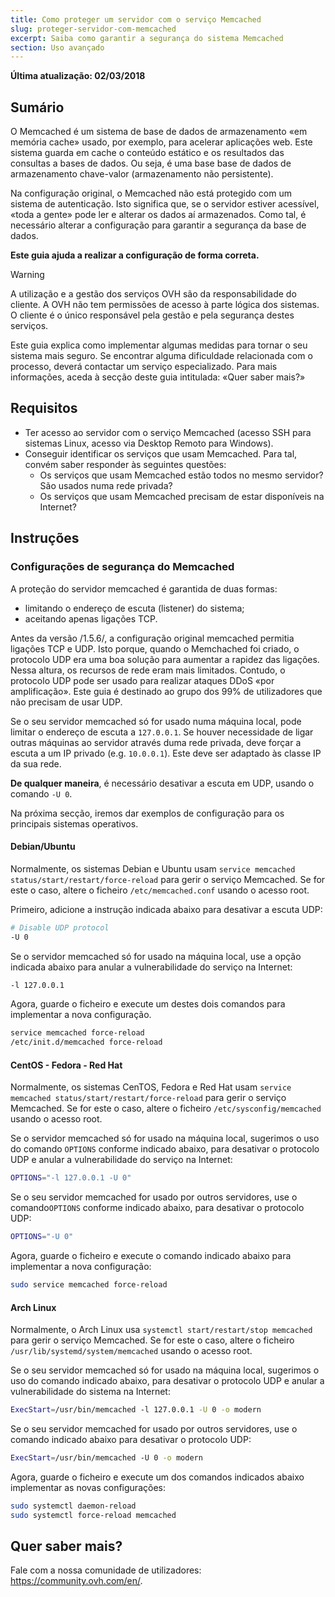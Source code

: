 ```yaml
---
title: Como proteger um servidor com o serviço Memcached
slug: proteger-servidor-com-memcached
excerpt: Saiba como garantir a segurança do sistema Memcached
section: Uso avançado
---
```


**Última atualização: 02/03/2018**


## Sumário

O Memcached é um sistema de base de dados de armazenamento «em memória cache» usado, por exemplo, para acelerar aplicações web. Este sistema guarda em cache o conteúdo estático e os resultados das consultas a bases de dados. Ou seja, é uma base base de dados de armazenamento chave-valor (armazenamento não persistente).

Na configuração original, o Memcached não está protegido com um sistema de autenticação. Isto significa que, se o servidor estiver acessível, «toda a gente» pode ler e alterar os dados aí armazenados. Como tal, é necessário alterar a configuração para garantir a segurança da base de dados.


**Este guia ajuda a realizar a configuração de forma correta.**


> [!warning]
>
> A utilização e a gestão dos serviços OVH são da responsabilidade do cliente. A OVH não tem permissões de acesso à parte lógica dos sistemas. O cliente é o único responsável pela gestão e pela segurança destes serviços.
>
> Este guia explica como implementar algumas medidas para tornar o seu sistema mais seguro. Se encontrar alguma dificuldade relacionada com o processo, deverá contactar um serviço especializado. Para mais informações, aceda à secção deste guia intitulada: «Quer saber mais?»
>


## Requisitos


- Ter acesso ao servidor com o serviço Memcached (acesso SSH para sistemas Linux, acesso via Desktop Remoto para Windows).
- Conseguir identificar os serviços que usam Memcached. Para tal, convém saber responder às seguintes questões:
    - Os serviços que usam Memcached estão todos no mesmo servidor? São usados numa rede privada?
    - Os serviços que usam Memcached precisam de estar disponíveis na Internet?


## Instruções

### Configurações de segurança do Memcached

A proteção do servidor memcached é garantida de duas formas:

- limitando o endereço de escuta (listener) do sistema;
- aceitando apenas ligações TCP.


Antes da versão /1.5.6/, a configuração original memcached permitia ligações TCP e UDP. Isto porque, quando o Memchached foi criado, o protocolo UDP era uma boa solução para aumentar a rapidez das ligações. Nessa altura, os recursos de rede eram mais limitados.
Contudo, o protocolo UDP pode ser usado para realizar ataques DDoS «por amplificação».
Este guia é destinado ao grupo dos 99% de utilizadores que não precisam de usar UDP.

Se o seu servidor memcached só for usado numa máquina local, pode limitar o endereço de escuta a `127.0.0.1`.
Se houver necessidade de ligar outras máquinas ao servidor através duma rede privada, deve forçar a escuta a um IP privado (e.g. `10.0.0.1`). Este deve ser adaptado às classe IP da sua rede.

**De qualquer maneira**, é necessário desativar a escuta em UDP, usando o comando `-U 0`.

Na próxima secção, iremos dar exemplos de configuração para os principais sistemas operativos.


#### Debian/Ubuntu

Normalmente, os sistemas Debian e Ubuntu usam `service memcached status/start/restart/force-reload` para gerir o serviço Memcached. Se for este o caso, altere o ficheiro `/etc/memcached.conf` usando o acesso root.

Primeiro, adicione a instrução indicada abaixo para desativar a escuta UDP:

```sh
# Disable UDP protocol
-U 0
```
Se o servidor memcached só for usado na máquina local, use a opção indicada abaixo para anular a vulnerabilidade do serviço na Internet:

```sh
-l 127.0.0.1
```

Agora, guarde o ficheiro e execute um destes dois comandos para implementar a nova configuração.


```sh
service memcached force-reload
/etc/init.d/memcached force-reload
```


#### CentOS - Fedora - Red Hat


Normalmente, os sistemas CenTOS, Fedora e Red Hat usam `service memcached status/start/restart/force-reload` para gerir o serviço Memcached. Se for este o caso, altere o ficheiro `/etc/sysconfig/memcached` usando o acesso root.


Se o servidor memcached só for usado na máquina local, sugerimos o uso do comando `OPTIONS` conforme indicado abaixo, para desativar o protocolo UDP e anular a vulnerabilidade do serviço na Internet:

```sh
OPTIONS="-l 127.0.0.1 -U 0"
```


Se o seu servidor memcached for usado por outros servidores, use o comando`OPTIONS` conforme indicado abaixo, para desativar o protocolo UDP:

```sh
OPTIONS="-U 0"
```

Agora, guarde o ficheiro e execute o comando indicado abaixo para implementar a nova configuração:

```sh
sudo service memcached force-reload
```


#### Arch Linux


Normalmente, o Arch Linux usa `systemctl start/restart/stop memcached` para gerir o serviço Memcached. Se for este o caso, altere o ficheiro `/usr/lib/systemd/system/memcached` usando o acesso root.

Se o seu servidor memcached só for usado na máquina local, sugerimos o uso do comando indicado abaixo, para desativar o protocolo UDP e anular a vulnerabilidade do sistema na Internet:

```sh
ExecStart=/usr/bin/memcached -l 127.0.0.1 -U 0 -o modern
```


Se o seu servidor memcached for usado por outros servidores, use o comando indicado abaixo para desativar o protocolo UDP:

```sh
ExecStart=/usr/bin/memcached -U 0 -o modern
```


Agora, guarde o ficheiro e execute um dos comandos indicados abaixo implementar as novas configurações:


```sh
sudo systemctl daemon-reload
sudo systemctl force-reload memcached
```

## Quer saber mais?

Fale com a nossa comunidade de utilizadores: <https://community.ovh.com/en/>.